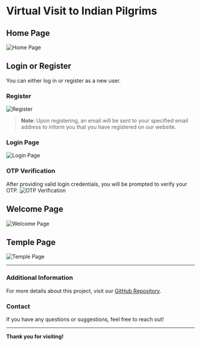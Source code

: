 # Virtual Visit to Indian Pilgrims

## Home Page
![Home Page](https://github.com/K-Mahesh-Yadav/Virtual-Visit-to_Indian-Pilgrims/assets/130558591/4b906725-1b3b-4ea3-84ea-f3bf94a16cf2)

## Login or Register
You can either log in or register as a new user.

### Register
![Register](https://github.com/K-Mahesh-Yadav/Virtual-Visit-to_Indian-Pilgrims/assets/130558591/43d9d934-0bec-491c-8fa2-abc884b842c3)

> **Note**: Upon registering, an email will be sent to your specified email address to inform you that you have registered on our website.

### Login Page
![Login Page](https://github.com/K-Mahesh-Yadav/Virtual-Visit-to_Indian-Pilgrims/assets/130558591/53d45bb5-0711-4655-8f9e-52329daa96e7)

### OTP Verification
After providing valid login credentials, you will be prompted to verify your OTP.
![OTP Verification](https://github.com/K-Mahesh-Yadav/Virtual-Visit-to_Indian-Pilgrims/assets/130558591/efbdc127-f9e1-4bc1-8d92-713e61d853dd)

## Welcome Page
![Welcome Page](https://github.com/K-Mahesh-Yadav/Virtual-Visit-to_Indian-Pilgrims/assets/130558591/ca6bfa9a-bd88-45fe-ba3a-a1199c8ef119)

## Temple Page
![Temple Page](https://github.com/K-Mahesh-Yadav/Virtual-Visit-to_Indian-Pilgrims/assets/130558591/be17df01-85a8-41e6-a427-4bc27457bbff)

---

### Additional Information
For more details about this project, visit our [GitHub Repository](https://github.com/K-Mahesh-Yadav/Virtual-Visit-to_Indian-Pilgrims).

### Contact
If you have any questions or suggestions, feel free to reach out!

---

**Thank you for visiting!**
